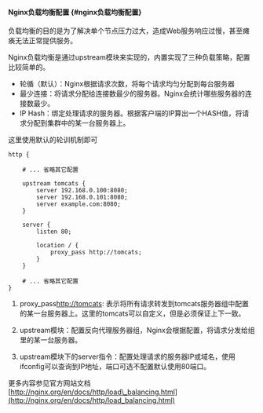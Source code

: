 #### Nginx负载均衡配置 {#nginx负载均衡配置}

负载均衡的目的是为了解决单个节点压力过大，造成Web服务响应过慢，甚至瘫痪无法正常提供服务。

Nginx负载均衡是通过upstream模块来实现的，内置实现了三种负载策略，配置比较简单的。

* 轮循（默认）：Nginx根据请求次数，将每个请求均匀分配到每台服务器
* 最少连接：将请求分配给连接数最少的服务器。Nginx会统计哪些服务器的连接数最少。
* IP Hash：绑定处理请求的服务器。根据客户端的IP算出一个HASH值，将请求分配到集群中的某一台服务器上。

这里使用默认的轮训机制即可

```
http {

    # ... 省略其它配置

    upstream tomcats {
        server 192.168.0.100:8080;
        server 192.168.0.101:8080;
        server example.com:8080;
    }

    server {
        listen 80;

        location / {
            proxy_pass http://tomcats;
        }
    }

    # ... 省略其它配置
}

```

1. proxy\_pass[http://tomcats](http://tomcats/): 表示将所有请求转发到tomcats服务器组中配置的某一台服务器上。这里的tomcats可以自定义，但是必须保证上下一致。

2. upstream模块：配置反向代理服务器组，Nginx会根据配置，将请求分发给组里的某一台服务器。

3. upstream模块下的server指令：配置处理请求的服务器IP或域名，使用ifconfig可以查询到IP地址，端口可选不配置默认使用80端口。

更多内容参见官方网站文档[http://nginx.org/en/docs/http/load\_balancing.html](http://nginx.org/en/docs/http/load_balancing.html)

